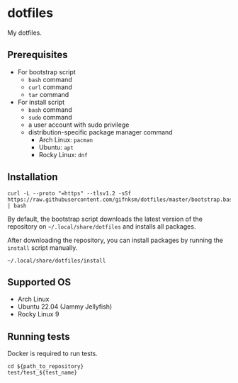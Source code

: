 # dotfiles

My dotfiles.

## Prerequisites

* For bootstrap script
  * `bash` command
  * `curl` command
  * `tar` command
* For install script
  * `bash` command
  * `sudo` command
  * a user account with sudo privilege
  * distribution-specific package manager command
    * Arch Linux: `pacman`
    * Ubuntu: `apt`
    * Rocky Linux: `dnf`

## Installation

```console
curl -L --proto "=https" --tlsv1.2 -sSf https://raw.githubusercontent.com/gifnksm/dotfiles/master/bootstrap.bash | bash
```

By default, the bootstrap script downloads the latest version of the repository on `~/.local/share/dotfiles` and installs all packages.

After downloading the repository, you can install packages by running the `install` script manually.

```console
~/.local/share/dotfiles/install
```

<!-- If you want to install only specific packages, you can run the `install_${package_name}` script.

```console
~/.local/share/dotfiles/modules/${package_name}
``` -->

## Supported OS

* Arch Linux
* Ubuntu 22.04 (Jammy Jellyfish)
* Rocky Linux 9

## Running tests

Docker is required to run tests.

```console
cd ${path_to_repository}
test/test_${test_name}
```

